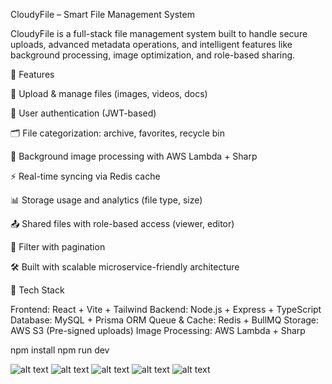 CloudyFile – Smart File Management System

CloudyFile is a full-stack file management system built to handle secure uploads, advanced metadata operations, and intelligent features like background processing, image optimization, and role-based sharing.

🚀 Features

📁 Upload & manage files (images, videos, docs)

🔐 User authentication (JWT-based)

🗂️ File categorization: archive, favorites, recycle bin

🔄 Background image processing with AWS Lambda + Sharp

⚡ Real-time syncing via Redis cache

📊 Storage usage and analytics (file type, size)

📤 Shared files with role-based access (viewer, editor)

🔎 Filter with pagination

🛠️ Built with scalable microservice-friendly architecture


🧰 Tech Stack

Frontend: React + Vite + Tailwind
Backend: Node.js + Express + TypeScript
Database: MySQL + Prisma ORM
Queue & Cache: Redis + BullMQ
Storage: AWS S3 (Pre-signed uploads)
Image Processing: AWS Lambda + Sharp


npm install
npm run dev


![alt text](https://ibb.co/dw1nyKsG)
![alt text](https://drive.google.com/file/d/16ODJGYpB4gVdN1zUUk2rwIml8Z5lL-tN/view?usp=sharing)
![alt text](https://drive.google.com/file/d/1lfUnheppoggJ9tZjkG4Sq_s7TiTTWa3o/view?usp=sharing)
![alt text](https://drive.google.com/file/d/1zQbJaf2uvnh6l7pteLvCZmo4KNzsEBJ5/view?usp=sharing)
![alt text](https://drive.google.com/file/d/1cu5xVUNPKo3FG44tbBGKzaks9--fzftA/view?usp=sharing)

